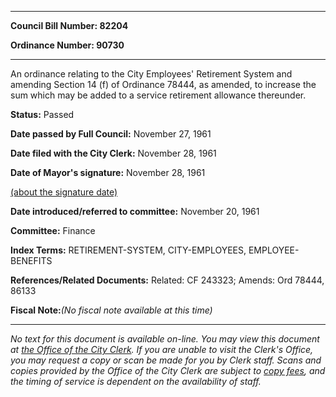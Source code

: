 

********

**Council Bill Number: 82204**
   
**Ordinance Number: 90730**
********

 An ordinance relating to the City Employees' Retirement System and amending Section 14 (f) of Ordinance 78444, as amended, to increase the sum which may be added to a service retirement allowance thereunder.

**Status:** Passed
   
**Date passed by Full Council:** November 27, 1961
   
**Date filed with the City Clerk:** November 28, 1961
   
**Date of Mayor's signature:** November 28, 1961
   
[(about the signature date)](/~public/approvaldate.htm)
   
   
   
**Date introduced/referred to committee:** November 20, 1961
   
**Committee:** Finance
   
   
**Index Terms:** RETIREMENT-SYSTEM, CITY-EMPLOYEES, EMPLOYEE-BENEFITS

**References/Related Documents:** Related: CF 243323; Amends: Ord 78444, 86133

**Fiscal Note:**_(No fiscal note available at this time)_
********

_No text for this document is available on-line. You may view this document at [the Office of the City Clerk](http://www.seattle.gov/leg/clerk/contactUs.htm). If you are unable to visit the Clerk's Office, you may request a copy or scan be made for you by Clerk staff. Scans and copies provided by the Office of the City Clerk are subject to [copy fees](http://clerk.seattle.gov/~public/clerkfees.htm), and the timing of service is dependent on the availability of staff._

